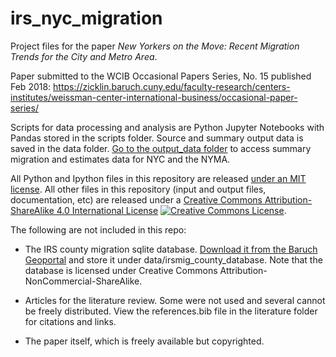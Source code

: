# irs_nyc_migration

Project files for the paper *New Yorkers on the Move: Recent Migration Trends for the City and Metro Area*. 

Paper submitted to the WCIB Occasional Papers Series, No. 15 published Feb 2018: https://zicklin.baruch.cuny.edu/faculty-research/centers-institutes/weissman-center-international-business/occasional-paper-series/

Scripts for data processing and analysis are Python Jupyter Notebooks with Pandas stored in the scripts folder. Source and summary output data is saved in the data folder. [Go to the output_data folder](https://github.com/anastasiaclark/irs_nyc_migration/tree/master/data/output_data) to access summary migration and estimates data for NYC and the NYMA.

All Python and Ipython files in this repository are released <a href="https://github.com/anastasiaclark/irs_nyc_migration/blob/master/LICENSE">under an MIT license</a>. All other files in this repository (input and output files, documentation, etc) are released under a <a rel="license" href="http://creativecommons.org/licenses/by-sa/4.0/">Creative Commons Attribution-ShareAlike 4.0 International License</a> <a rel="license" href="http://creativecommons.org/licenses/by-sa/4.0/"><img alt="Creative Commons License" style="border-width:0" src="https://i.creativecommons.org/l/by-sa/4.0/80x15.png" /></a>.

The following are not included in this repo:

- The IRS county migration sqlite database. <a href="https://www.baruch.cuny.edu/confluence/display/geoportal/IRS+Migration+Database" target="_blank">Download it from the Baruch Geoportal<a/> and store it under data/irsmig_county_database. Note that the database is licensed under Creative Commons Attribution-NonCommercial-ShareAlike. 

- Articles for the literature review. Some were not used and several cannot be freely distributed. View the references.bib file in the literature folder for citations and links.

- The paper itself, which is freely available but copyrighted.


